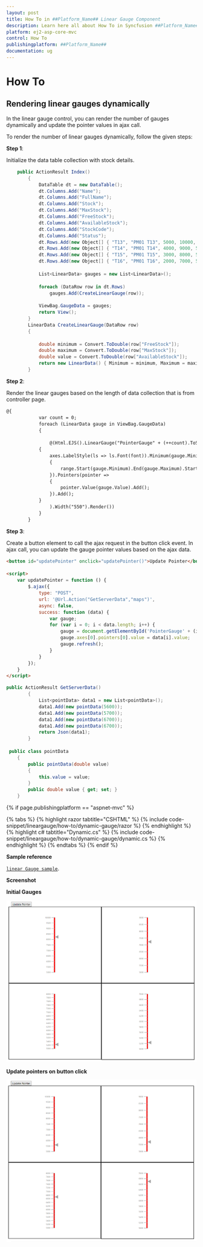 ```yaml
---
layout: post
title: How To in ##Platform_Name## Linear Gauge Component
description: Learn here all about How To in Syncfusion ##Platform_Name## Linear Gauge component and more.
platform: ej2-asp-core-mvc
control: How To
publishingplatform: ##Platform_Name##
documentation: ug
---
```


# How To

<!-- markdownlint-disable MD034 -->

<!-- markdownlint-disable MD036 -->

## Rendering linear gauges dynamically

In the linear gauge control, you can render the number of gauges dynamically and update the pointer values in ajax call.

To render the number of linear gauges dynamically, follow the given steps:

**Step 1**:

Initialize the data table collection with stock details.

```cs
    public ActionResult Index()
        {
            DataTable dt = new DataTable();
            dt.Columns.Add("Name");
            dt.Columns.Add("FullName");
            dt.Columns.Add("Stock");
            dt.Columns.Add("MaxStock");
            dt.Columns.Add("FreeStock");
            dt.Columns.Add("AvailableStock");
            dt.Columns.Add("StockCode");
            dt.Columns.Add("Status");
            dt.Rows.Add(new Object[] { "T13", "PM01 T13", 5000, 10000, 5000, 8230, "F" });
            dt.Rows.Add(new Object[] { "T14", "PM01 T14", 4000, 9000, 5000, 7230, "F" });
            dt.Rows.Add(new Object[] { "T15", "PM01 T15", 3000, 8000, 5000, 5230, "F" });
            dt.Rows.Add(new Object[] { "T16", "PM01 T16", 2000, 7000, 5000, 5230, "F" });

            List<LinearData> gauges = new List<LinearData>();

            foreach (DataRow row in dt.Rows)
                gauges.Add(CreateLinearGauge(row));

            ViewBag.GaugeData = gauges;
            return View();
        }
        LinearData CreateLinearGauge(DataRow row)
        {

            double minimum = Convert.ToDouble(row["FreeStock"]);
            double maximum = Convert.ToDouble(row["MaxStock"]);
            double value = Convert.ToDouble(row["AvailableStock"]);
            return new LinearData() { Minimum = minimum, Maximum = maximum, Value = value };
        }
```

**Step 2**:

Render the linear gauges based on the length of data collection that is from controller page.

```html
@{
            var count = 0;
            foreach (LinearData gauge in ViewBag.GaugeData)
            {

                @(Html.EJS().LinearGauge("PointerGauge" + (++count).ToString()).Border(br => br.Color("black").Width(2)).Axes(axes =>
            {
                axes.LabelStyle(ls => ls.Font(font)).Minimum(gauge.Minimum).Maximum(gauge.Maximum).Ranges(range =>
                {
                    range.Start(gauge.Minimum).End(gauge.Maximum).StartWidth(6).EndWidth(6).Color("red").Add();
                }).Pointers(pointer =>
                {
                    pointer.Value(gauge.Value).Add();
                }).Add();
            }
                ).Width("550").Render())
            }
        }
```

**Step 3**:

Create a button element to call the ajax request in the button click event. In ajax call, you can update the gauge pointer values based on the ajax data.

```html
<button id="updatePointer" onclick="updatePointer()">Update Pointer</button>

<script>
    var updatePointer = function () {
        $.ajax({
            type: "POST",
            url: '@Url.Action("GetServerData","maps")',
            async: false,
            success: function (data) {
                var gauge;
                for (var i = 0; i < data.length; i++) {
                    gauge = document.getElementById('PointerGauge' + (i+1).toString()).ej2_instances[0];
                    gauge.axes[0].pointers[0].value = data[i].value;
                    gauge.refresh();
                }
            }
        });
    }
</script>
```

```cs
public ActionResult GetServerData()
        {
            List<pointData> data1 = new List<pointData>();
            data1.Add(new pointData(5600));
            data1.Add(new pointData(5700));
            data1.Add(new pointData(6700));
            data1.Add(new pointData(6700));
            return Json(data1);
        }

 public class pointData
    {
        public pointData(double value)
        {
            this.value = value;
        }
        public double value { get; set; }
    }
```

{% if page.publishingplatform == "aspnet-mvc" %}

{% tabs %}
{% highlight razor tabtitle="CSHTML" %}
{% include code-snippet/lineargauge/how-to/dynamic-gauge/razor %}
{% endhighlight %}
{% highlight c# tabtitle="Dynamic.cs" %}
{% include code-snippet/lineargauge/how-to/dynamic-gauge/dynamic.cs %}
{% endhighlight %}
{% endtabs %}
{% endif %}



**Sample reference**

[`linear Gauge sample`](https://github.com/SyncfusionExamples/How-to-render-linear-gauges-dynamically-in-EJ2-MVC).

**Screenshot**

**Initial Gauges**

![Initial gauges](./images/dynamic-gauge.png)

**Update pointers on button click**

![Update pointers on button click](./images/pointer-update.png)